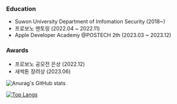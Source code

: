 ### Education
- Suwon University Department of Imfomation Security (2018~)
- 프로보노 멘토링 (2022.04 ~ 2022.11)
- Apple Developer Academy @POSTECH 2th (2023.03 ~ 2023.12)

### Awards
- 프로보노 공모전 은상 (2022.12)
- 새싹톤 장려상 (2023.06)

![Anurag's GitHub stats](https://github-readme-stats.vercel.app/api?username=kdb1217&show_icons=true&theme=transparent)

[![Top Langs](https://github-readme-stats.vercel.app/api/top-langs/?username=kdb1217&layout=compact)](https://github.com/kdb1217/github-readme-stats)
<!--
**kdb1217/kdb1217** is a ✨ _special_ ✨ repository because its `README.md` (this file) appears on your GitHub profile.

Here are some ideas to get you started:

- 🔭 I’m currently working on ...
- 🌱 I’m currently learning ...
- 👯 I’m looking to collaborate on ...
- 🤔 I’m looking for help with ...
- 💬 Ask me about ...
- 📫 How to reach me: ...
- 😄 Pronouns: ...
- ⚡ Fun fact: ...

